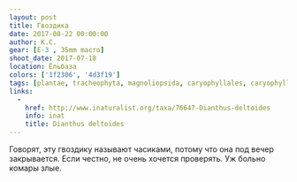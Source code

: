 ```yaml
---
layout: post
title: Гвоздика
date: 2017-08-22 00:00:00
author: К.С.
gear: [E-3 , 35mm macro]
shoot_date: 2017-07-18
location: Ёльбаза
colors: ['1f2306', '4d3f19']
tags: [plantae, tracheophyta, magnoliopsida, caryophyllales, caryophyllaceae, dianthus, dianthus deltoides]
links:
  -
    href: http://www.inaturalist.org/taxa/76647-Dianthus-deltoides
    info: inat
    title: Dianthus deltoides
---
```

Говорят, эту гвоздику называют часиками, потому что она под вечер закрывается. Если честно, не очень хочется проверять. Уж больно комары злые.

